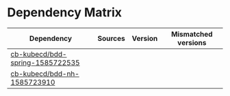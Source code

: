 # Dependency Matrix

Dependency | Sources | Version | Mismatched versions
---------- | ------- | ------- | -------------------
[cb-kubecd/bdd-spring-1585722535](https://github.com/cb-kubecd/bdd-spring-1585722535.git) |  | []() | 
[cb-kubecd/bdd-nh-1585723910](https://github.com/cb-kubecd/bdd-nh-1585723910.git) |  | []() | 
